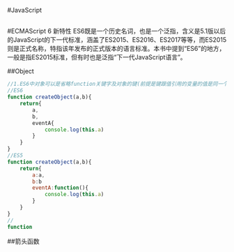 #JavaScript

##

#ECMAScript 6 新特性
ES6既是一个历史名词，也是一个泛指，含义是5.1版以后的JavaScript的下一代标准，涵盖了ES2015、ES2016、ES2017等等，而ES2015则是正式名称，特指该年发布的正式版本的语言标准。本书中提到“ES6”的地方，一般是指ES2015标准，但有时也是泛指“下一代JavaScript语言”。

##Object
```JavaScript
//1.ES6中对象可以是省略function关键字及对象的键(前提是键跟值引用的变量的值是同一个名字)
//ES6
function createObject(a,b){
    return{
        a,
        b,
        eventA{
            console.log(this.a)
        }
    }
}
//ES5
function createObject(a,b){
    return{
        a:a,
        b:b
        eventA:function(){
            console.log(this.a)
        }
    }
}
//
function 
```
##箭头函数